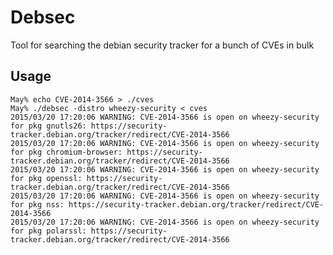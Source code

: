 # Debsec

Tool for searching the debian security tracker for a bunch of CVEs in bulk

## Usage
    May% echo CVE-2014-3566 > ./cves
    May% ./debsec -distro wheezy-security < cves
    2015/03/20 17:20:06 WARNING: CVE-2014-3566 is open on wheezy-security for pkg gnutls26: https://security-tracker.debian.org/tracker/redirect/CVE-2014-3566
    2015/03/20 17:20:06 WARNING: CVE-2014-3566 is open on wheezy-security for pkg chromium-browser: https://security-tracker.debian.org/tracker/redirect/CVE-2014-3566
    2015/03/20 17:20:06 WARNING: CVE-2014-3566 is open on wheezy-security for pkg openssl: https://security-tracker.debian.org/tracker/redirect/CVE-2014-3566
    2015/03/20 17:20:06 WARNING: CVE-2014-3566 is open on wheezy-security for pkg nss: https://security-tracker.debian.org/tracker/redirect/CVE-2014-3566
    2015/03/20 17:20:06 WARNING: CVE-2014-3566 is open on wheezy-security for pkg polarssl: https://security-tracker.debian.org/tracker/redirect/CVE-2014-3566
